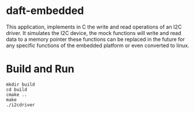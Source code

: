 # daft-embedded
This application, implements in C the write and read operations of an I2C driver. It simulates the I2C device, the mock functions will write and read data to a memory pointer these functions can be replaced in the future for any specific functions of the embedded platform or even converted to linux.

# Build and Run
```
mkdir build
cd build
cmake ..
make
./i2cdriver
```
